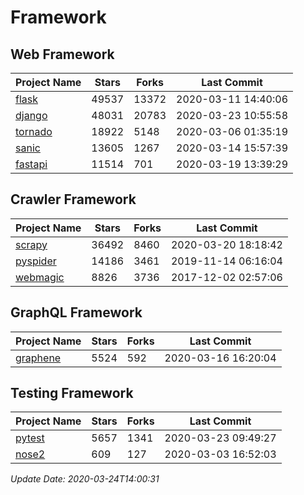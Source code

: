 # Framework

## Web Framework

| Project Name | Stars | Forks | Last Commit |
| ------------ | ----- | ----- | ----------- |
| [flask](https://github.com/pallets/flask) | 49537 | 13372 | 2020-03-11 14:40:06 |
| [django](https://github.com/django/django) | 48031 | 20783 | 2020-03-23 10:55:58 |
| [tornado](https://github.com/tornadoweb/tornado) | 18922 | 5148 | 2020-03-06 01:35:19 |
| [sanic](https://github.com/huge-success/sanic) | 13605 | 1267 | 2020-03-14 15:57:39 |
| [fastapi](https://github.com/tiangolo/fastapi) | 11514 | 701 | 2020-03-19 13:39:29 |

## Crawler Framework

| Project Name | Stars | Forks | Last Commit |
| ------------ | ----- | ----- | ----------- |
| [scrapy](https://github.com/scrapy/scrapy) | 36492 | 8460 | 2020-03-20 18:18:42 |
| [pyspider](https://github.com/binux/pyspider) | 14186 | 3461 | 2019-11-14 06:16:04 |
| [webmagic](https://github.com/code4craft/webmagic) | 8826 | 3736 | 2017-12-02 02:57:06 |

## GraphQL Framework

| Project Name | Stars | Forks | Last Commit |
| ------------ | ----- | ----- | ----------- |
| [graphene](https://github.com/graphql-python/graphene) | 5524 | 592 | 2020-03-16 16:20:04 |

## Testing Framework

| Project Name | Stars | Forks | Last Commit |
| ------------ | ----- | ----- | ----------- |
| [pytest](https://github.com/pytest-dev/pytest) | 5657 | 1341 | 2020-03-23 09:49:27 |
| [nose2](https://github.com/nose-devs/nose2) | 609 | 127 | 2020-03-03 16:52:03 |

*Update Date: 2020-03-24T14:00:31*
